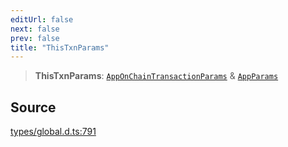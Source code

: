 ```yaml
---
editUrl: false
next: false
prev: false
title: "ThisTxnParams"
---
```


> **ThisTxnParams**: [`AppOnChainTransactionParams`](../interfaces/AppOnChainTransactionParams.md) & [`AppParams`](../interfaces/AppParams.md)

## Source

[types/global.d.ts:791](https://github.com/algorandfoundation/tealscript/blob/18ba30a9/types/global.d.ts#L791)
